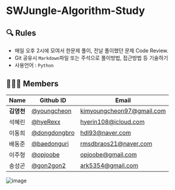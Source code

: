 #  SWJungle-Algorithm-Study

## 🔍 Rules 
- 매일 오후 2시에 모여서 한문제 풀이, 전날 풀이했던 문제 Code Review.
- Git 공유시 `Markdown`파일 또는 주석으로 풀이방법, 접근방법 등 기술하기
- 사용언어 : `Python`

## 🧑‍🤝‍🧑 Members
|Name|Github ID|Email|
|----|---------|--------------------------|
|**김영천**|[@youngcheon](https://github.com/youngcheon)|kimyoungcheon97@gmail.com|
|석혜린|[@hyeRexx](https://github.com/hyeRexx)|hyerin108@icloud.com|
|이동희|[@dongdongbro](https://github.com/Dongdongbro)|hdl93@naver.com|
|배동준|[@baedonguri](https://github.com/baedonguri)|rmsdbraos21@naver.com|
|이주형|[@opjoobe](https://github.com/opjoobe)|opjoobe@gmail.com|
|송성곤|[@gon2gon2](https://github.com/gon2gon2)|ark5354@gmail.com|

![image](https://user-images.githubusercontent.com/76905528/166692348-ee692b00-95a0-4b06-b42b-ac69e6f23164.png)
